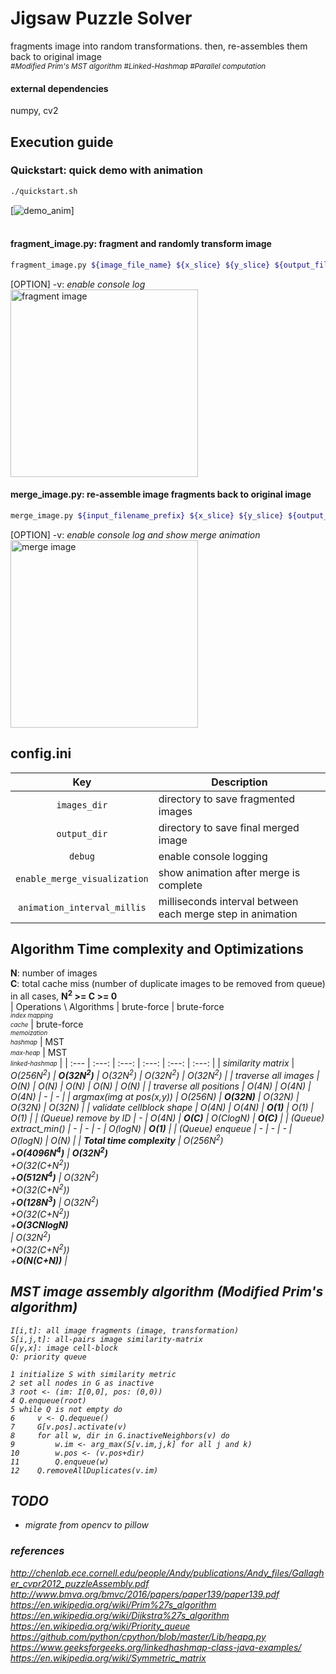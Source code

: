 # Jigsaw Puzzle Solver
fragments image into random transformations. then, re-assembles them back to original image<br/>
<sub><i>#Modified Prim's MST algorithm #Linked-Hashmap #Parallel computation</i></sub>
<br />

#### external dependencies
numpy, cv2

## Execution guide
### Quickstart: quick demo with animation
```sh
./quickstart.sh
```
[![demo_anim](https://hjchoi95.github.io/images/external/jigsaw_puzzle_solver.gif)]</br></br>

#### fragment_image.py: fragment and randomly transform image
```sh
fragment_image.py ${image_file_name} ${x_slice} ${y_slice} ${output_filename_prefix} [OPTION]
```
[OPTION] -v: *enable console log*</br>
<img src="https://hjchoi95.github.io/images/external/cut_image.png" width="300" title="fragment image">
</br>

#### merge_image.py: re-assemble image fragments back to original image
```sh
merge_image.py ${input_filename_prefix} ${x_slice} ${y_slice} ${output_filename} [OPTION]
```
[OPTION] -v: *enable console log and show merge animation*<br/>
<img src="https://hjchoi95.github.io/images/external/merge_image.png" width="300" title="merge image">

## config.ini
| Key | Description |
| :---: | --- |
| `images_dir` | directory to save fragmented images |
| `output_dir` | directory to save final merged image |
| `debug` | enable console logging |
| `enable_merge_visualization` | show animation after merge is complete |
| `animation_interval_millis` | milliseconds interval between each merge step in animation |

## Algorithm Time complexity and Optimizations
<b>N</b>: number of images</br>
<b>C</b>: total cache miss (number of duplicate images to be removed from queue)</br>
in all cases, <b>N<sup>2</sup> >= C >= 0</b></br>
| Operations \ Algorithms | brute-force | brute-force</br><sub><sup><i>index mapping</i></br><i>cache</i></sub></sup> | brute-force</br><sub><sup><i>memoization</i></br><i>hashmap</i></sub></sup> | MST</br><sub><sup><i>max-heap</i></sub></sup> | MST</br><sub><sup><i>linked-hashmap</i></sub></sup> |
| :--- | :---: | :---: | :---: | :---: | :---: |
| <i>similarity matrix</i> | <i>O(256N<sup>2</sup>) | <i><b>O(32N<sup>2</sup>)</b> | <i>O(32N<sup>2</sup>) | <i>O(32N<sup>2</sup>) | <i>O(32N<sup>2</sup>)</i> |
| traverse all images | O(N) | O(N) | O(N) | O(N) | O(N) |
| traverse all positions | O(4N) | O(4N) | O(4N) | - | - |
| argmax(img at pos(x,y)) | O(256N) | <b>O(32N)</b> | O(32N) | O(32N) | O(32N) |
| validate cellblock shape | O(4N) | O(4N) | <b>O(1)</b> | O(1) | O(1) |
| <i>(Queue)</i> remove by ID | - | O(4N) | <b>O(C)</b> | O(ClogN) | <b>O(C)</b> |
| <i>(Queue)</i> extract_min() | - | - | - | O(logN) | <b>O(1)</b> |
| <i>(Queue)</i> enqueue  | - | - | - | O(logN) | O(N) |
| <b>Total time complexity</b> | <i>O(256N<sup>2</sup>)</i></br>+<b>O(4096N<sup>4</sup>)</b> | <b><i>O(32N<sup>2</sup>)</i></b></br>+O(32(C+N<sup>2</sup>))</br>+<b>O(512N<sup>4</sup>)</b> |  <i>O(32N<sup>2</sup>)</i></br>+O(32(C+N<sup>2</sup>))</br>+<b>O(128N<sup>3</sup>)</b> | <i>O(32N<sup>2</sup>)</i></br>+O(32(C+N<sup>2</sup>))</br>+<b>O(3CNlogN)</b></br> | <i>O(32N<sup>2</sup>)</i></br>+O(32(C+N<sup>2</sup>))</br>+<b>O(N(C+N))</b> |

## MST image assembly algorithm (Modified Prim's algorithm)
```
I[i,t]: all image fragments (image, transformation)
S[i,j,t]: all-pairs image similarity-matrix
G[y,x]: image cell-block
Q: priority queue

1 initialize S with similarity metric
2 set all nodes in G as inactive
3 root <- (im: I[0,0], pos: (0,0))
4 Q.enqueue(root)
5 while Q is not empty do
6     v <- Q.dequeue()
7     G[v.pos].activate(v)
8     for all w, dir in G.inactiveNeighbors(v) do
9         w.im <- arg_max(S[v.im,j,k] for all j and k)
10        w.pos <- (v.pos+dir)
11        Q.enqueue(w)
12    Q.removeAllDuplicates(v.im)
```

## TODO
- migrate from opencv to pillow

### references
http://chenlab.ece.cornell.edu/people/Andy/publications/Andy_files/Gallagher_cvpr2012_puzzleAssembly.pdf</br>
http://www.bmva.org/bmvc/2016/papers/paper139/paper139.pdf</br>
https://en.wikipedia.org/wiki/Prim%27s_algorithm</br>
https://en.wikipedia.org/wiki/Dijkstra%27s_algorithm</br>
https://en.wikipedia.org/wiki/Priority_queue</br>
https://github.com/python/cpython/blob/master/Lib/heapq.py</br>
https://www.geeksforgeeks.org/linkedhashmap-class-java-examples/</br>
https://en.wikipedia.org/wiki/Symmetric_matrix</br>
